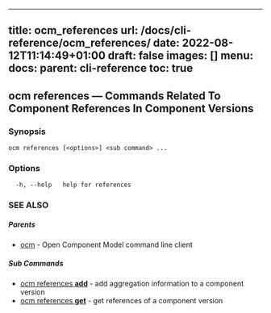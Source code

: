 
---
title: ocm_references
url: /docs/cli-reference/ocm_references/
date: 2022-08-12T11:14:49+01:00
draft: false
images: []
menu:
  docs:
    parent: cli-reference
toc: true
---
## ocm references &mdash; Commands Related To Component References In Component Versions

### Synopsis

```
ocm references [<options>] <sub command> ...
```

### Options

```
  -h, --help   help for references
```

### SEE ALSO

##### Parents

* [ocm](ocm.md)	 - Open Component Model command line client


##### Sub Commands

* [ocm references <b>add</b>](ocm_references_add.md)	 - add aggregation information to a component version
* [ocm references <b>get</b>](ocm_references_get.md)	 - get references of a component version

